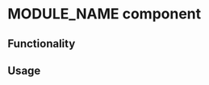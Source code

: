 # MODULE_NAME component

## Functionality

<!-- Replace with functional (non-technical) description of MODULE_NAME component. -->

## Usage

<!-- Replace with instructions of how to (technically) implement MODULE_NAME component. -->
